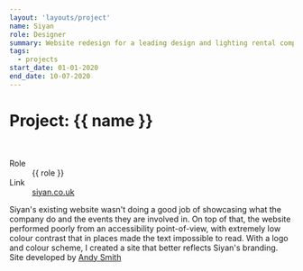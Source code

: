 ```yaml
---
layout: 'layouts/project'
name: Siyan
role: Designer
summary: Website redesign for a leading design and lighting rental company.
tags:
  - projects
start_date: 01-01-2020
end_date: 10-07-2020
---
```


# Project: {{ name }}

<div class="image-wrapper">
  <img class="project-image project-image--multiple" src="/assets/project-images/siyan.png" alt="" role="presentation">
  <img class="project-image project-image--multiple" src="/assets/project-images/siyan2.png" alt="" role="presentation">
</div>

<dl>
  <dt>Role</dt>
  <dd>{{ role }}</dd>

  <dt>Link</dt>
  <dd><a href="https://siyan.co.uk/">siyan.co.uk</a></dd>
</dl>

Siyan's existing website wasn't doing a good job of showcasing what the company do and the events they are involved in. On top of that, the website performed poorly from an accessibility point-of-view, with extremely low colour contrast that in places made the text impossible to read. With a logo and colour scheme, I created a site that better reflects Siyan's branding. Site developed by [Andy Smith](https://andyms.uk/)
